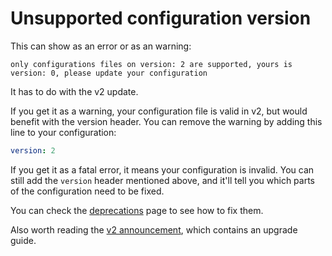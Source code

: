 # Unsupported configuration version

This can show as an error or as an warning:

```
only configurations files on version: 2 are supported, yours is version: 0, please update your configuration
```

It has to do with the v2 update.

If you get it as a warning, your configuration file is valid in v2, but would
benefit with the version header.
You can remove the warning by adding this line to your configuration:

```yaml
version: 2
```

If you get it as a fatal error, it means your configuration is invalid.
You can still add the `version` header mentioned above, and it'll tell you which
parts of the configuration need to be fixed.

You can check the [deprecations](../deprecations.md) page to see how to fix
them.

Also worth reading the
[v2 announcement](../blog/posts/2024-06-04-goreleaser-v2.md), which contains an
upgrade guide.
